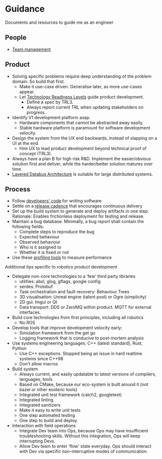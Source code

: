 # Guidance

Documents and resources to  guide me as an engineer

## People

- [Team management](people/teams.md)

## Product

- Solving specific problems require deep understanding of the problem domain. So build that first.
  - Make it use-case driven. Generalise later, as more use-cases appear.
  - Let [Technology Readiness Levels](product/trl.md) guide product development.
    - Define a spec by TRL3.
    - Always report current TRL when updating stakeholders on progress.
- Identify V1 development platform asap.
  - Hardware components that cannot be abstracted away easily.
  - Stable hardware platform is paramount for software development velocity.
- Design the system from the UX end backwards, instead of slapping on a UI at the end.
  - Hire UX to lead product development beyond technical proof of concept (TRL3).
- Always have a plan B for high risk R&D. Implement the easier/obvious solution first and deliver, while the harder/better solution matures over time.
- [Layered Databus Architecture](product/lda.md) is suitable for large distributed systems.

## Process

- Follow [developers' code](./process/developers_code.md) for writing software
- Settle on a [release cadence](process/release_cadence.md) that encourages continuous delivery
- Set up the build system to generate and deploy artifacts in one step. Rationale: Enables frictionless deployment for testing and release.
- Maintain a bug database. Minimally, a bug report shall contain the following fields:
  - Complete steps to reproduce the bug
  - Expected behaviour
  - Observed behaviour
  - Who is it assigned to
  - Whether it is fixed or not
- Use these [profiling tools](process/profiling.md) to measure performance

Additional tips specific to robotics product development

- Delegate non-core technologies to a ‘few’ third party libraries
  - utilities: absl, glog, gflags, google config
  - serdes: Protobuf
  - Task orchestration and fault recovery: Behaviour Trees
  - 3D visualisation: Unreal engine (talent pool) or Ogre (simplicity)
  - 2D gui: Imgui or Qt
  - Data transport: DDS or ZeroMQ within product. MQTT for external interfaces.
- Build core technologies from first principles, including all robotics
  - No ROS
- Develop tools that improve development velocity early:
  - Simulation framework from the get go
  - Logging framework that is conducive to post-mortem analysis
- Use systems engineering languages: C++ (latest standard), Rust, Python
  - Use C++ exceptions. Stopped being an issue in hard realtime systems since C++98
  - Don't allow macros
- Build system
  - Always current, and easily updatable to latest versions of compilers, languages, tools
  - Based on CMake, because our eco-system is built around it (not bazel or other esoteric tools)
  - Integrated unit test framework (catch2, googletest)
  - Integrated linting
  - Integrated sanitizers
  - Make it easy to write unit tests
  - One step automated testing
  - One step to build and deploy
- Interaction with field operations
  - Integrate Dev team into Ops, because Ops may have insufficient troubleshooting skills. Without this integration, Ops will keep interrupting Devs.
  - Allow Dev team to enter ‘flow’ state everyday. Ops should interact with Dev via specific non-interruptive modes of communication.
  